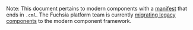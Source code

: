 Note: This document pertains to modern components with a
[manifest][glossary.component manifest source] that ends in `.cml`.
The Fuchsia platform team is currently [migrating legacy components][migration]
to the modern component framework.

[glossary.component manifest source]: /docs/glossary/README.md#component-manifest-source
[migration]: /docs/contribute/open_projects/components/migration.md
